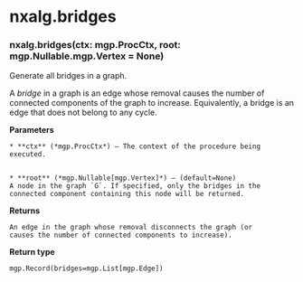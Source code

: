 # nxalg.bridges


### nxalg.bridges(ctx: mgp.ProcCtx, root: mgp.Nullable.mgp.Vertex = None)
Generate all bridges in a graph.

A *bridge* in a graph is an edge whose removal causes the number of
connected components of the graph to increase.  Equivalently, a bridge is an
edge that does not belong to any cycle.


**Parameters**

    
    * **ctx** (*mgp.ProcCtx*) – The context of the procedure being executed.


    * **root** (*mgp.Nullable[mgp.Vertex]*) – (default=None)
    A node in the graph `G`. If specified, only the bridges in the
    connected component containing this node will be returned.



**Returns**

    An edge in the graph whose removal disconnects the graph (or
    causes the number of connected components to increase).



**Return type**

    mgp.Record(bridges=mgp.List[mgp.Edge])
